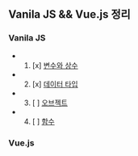 ## Vanila JS && Vue.js 정리

### Vanila JS

- 1. [x] [변수와 상수](vanilaJS/basic.md)
- 2. [x] [데이터 타입](vanilaJS/DataType.md)
- 3. [ ] [오브젝트](vanilaJS/Object.md)
- 4. [ ] [함수](vanilaJS/Function.md)

### Vue.js
